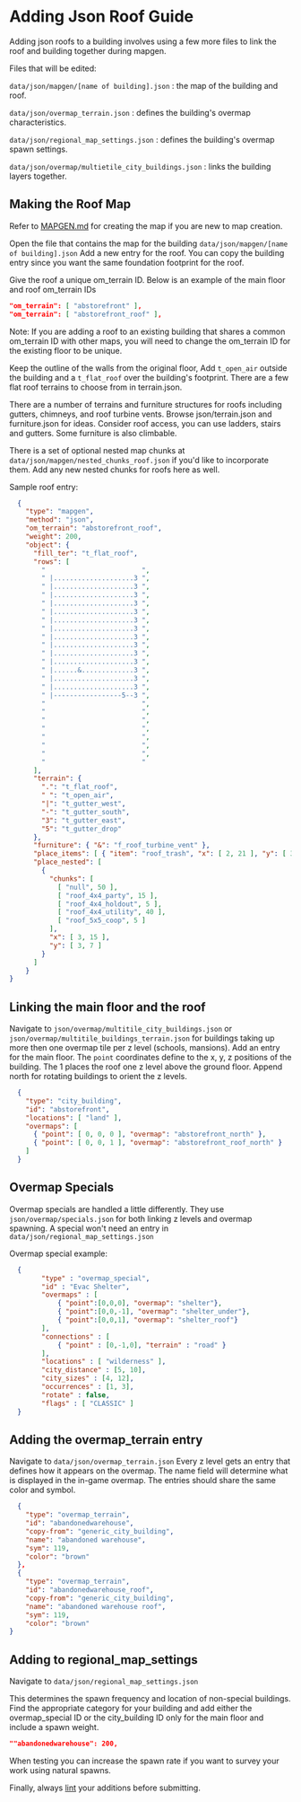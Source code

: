 # Adding Json Roof Guide

Adding json roofs to a building involves using a few more files to link the roof and building together during mapgen.

Files that will be edited:

`data/json/mapgen/[name of building].json` : the map of the building and roof.

`data/json/overmap_terrain.json` : defines the building's overmap characteristics.

`data/json/regional_map_settings.json` : defines the building's overmap spawn settings.

`data/json/overmap/multietile_city_buildings.json` : links the building layers together.

## Making the Roof Map

Refer to [MAPGEN.md](https://github.com/CleverRaven/Cataclysm-DDA/blob/master/doc/MAPGEN.md) for creating the map if you are new to map creation.

Open the file that contains the map for the building `data/json/mapgen/[name of building].json`
Add a new entry for the roof.  You can copy the building entry since you want the same foundation footprint for the roof.

Give the roof a unique om_terrain ID.  Below is an example of the main floor and roof om_terrain IDs

````json
"om_terrain": [ "abstorefront" ],
"om_terrain": [ "abstorefront_roof" ],
````

Note: If you are adding a roof to an existing building that shares a common om_terrain ID with other maps, you will need to change the om_terrain ID for the existing floor to be unique.

Keep the outline of the walls from the original floor,
Add `t_open_air` outside the building and a `t_flat_roof` over the building's footprint.
There are a few flat roof terrains to choose from in terrain.json.

There are a number of terrains and furniture structures for roofs including gutters, chimneys, and roof turbine vents.
Browse json/terrain.json and furniture.json for ideas.  Consider roof access, you can use ladders, stairs and gutters.  Some furniture is also climbable.

There is a set of optional nested map chunks at `data/json/mapgen/nested_chunks_roof.json` if you'd like to incorporate them.  Add any new nested chunks for roofs here as well.

Sample roof entry:
````json
  {
    "type": "mapgen",
    "method": "json",
    "om_terrain": "abstorefront_roof",
    "weight": 200,
    "object": {
      "fill_ter": "t_flat_roof",
      "rows": [
        "                        ",
        " |....................3 ",
        " |....................3 ",
        " |....................3 ",
        " |....................3 ",
        " |....................3 ",
        " |....................3 ",
        " |....................3 ",
        " |....................3 ",
        " |....................3 ",
        " |....................3 ",
        " |....................3 ",
        " |......&.............3 ",
        " |....................3 ",
        " |....................3 ",
        " |-----------------5--3 ",
        "                        ",
        "                        ",
        "                        ",
        "                        ",
        "                        ",
        "                        ",
        "                        ",
        "                        "
      ],
      "terrain": {
        ".": "t_flat_roof",
        " ": "t_open_air",
        "|": "t_gutter_west",
        "-": "t_gutter_south",
        "3": "t_gutter_east",
        "5": "t_gutter_drop"
      },
      "furniture": { "&": "f_roof_turbine_vent" },
      "place_items": [ { "item": "roof_trash", "x": [ 2, 21 ], "y": [ 3, 14 ], "chance": 50, "repeat": [ 1, 3 ] } ],
      "place_nested": [
        {
          "chunks": [
            [ "null", 50 ],
            [ "roof_4x4_party", 15 ],
            [ "roof_4x4_holdout", 5 ],
            [ "roof_4x4_utility", 40 ],
            [ "roof_5x5_coop", 5 ]
          ],
          "x": [ 3, 15 ],
          "y": [ 3, 7 ]
        }
      ]
    }
}
````

## Linking the main floor and the roof
Navigate to `json/overmap/multitile_city_buildings.json` or `json/overmap/multitile_buildings_terrain.json` for buildings taking up more then one overmap tile per z level (schools, mansions).
Add an entry for the main floor.  The `point` coordinates define to the x, y, z positions of the building.  The 1 places the roof one z level above the ground floor.
Append north for rotating buildings to orient the z levels.

````json
  {
    "type": "city_building",
    "id": "abstorefront",
    "locations": [ "land" ],
    "overmaps": [
      { "point": [ 0, 0, 0 ], "overmap": "abstorefront_north" },
      { "point": [ 0, 0, 1 ], "overmap": "abstorefront_roof_north" }
    ]
  }
````
## Overmap Specials

Overmap specials are handled a little differently.  They use `json/overmap/specials.json` for both linking z levels and overmap spawning.  A special won't need an entry in `data/json/regional_map_settings.json`

Overmap special example:
````json
  {
        "type" : "overmap_special",
        "id" : "Evac Shelter",
        "overmaps" : [
            { "point":[0,0,0], "overmap": "shelter"},
            { "point":[0,0,-1], "overmap": "shelter_under"},
            { "point":[0,0,1], "overmap": "shelter_roof"}
        ],
        "connections" : [
            { "point" : [0,-1,0], "terrain" : "road" }
        ],
        "locations" : [ "wilderness" ],
        "city_distance" : [5, 10],
        "city_sizes" : [4, 12],
        "occurrences" : [1, 3],
        "rotate" : false,
        "flags" : [ "CLASSIC" ]
  }
````
## Adding the overmap_terrain entry

Navigate to `data/json/overmap_terrain.json`
Every z level gets an entry that defines how it appears on the overmap.
The name field will determine what is displayed in the in-game overmap.
The entries should share the same color and symbol.

````json
  {
    "type": "overmap_terrain",
    "id": "abandonedwarehouse",
    "copy-from": "generic_city_building",
    "name": "abandoned warehouse",
    "sym": 119,
    "color": "brown"
  },
  {
    "type": "overmap_terrain",
    "id": "abandonedwarehouse_roof",
    "copy-from": "generic_city_building",
    "name": "abandoned warehouse roof",
    "sym": 119,
    "color": "brown"
}
````
## Adding to regional_map_settings
Navigate to `data/json/regional_map_settings.json`

This determines the spawn frequency and location of non-special buildings.
Find the appropriate category for your building and add either the overmap_special ID or the city_building ID only for the main floor and include a spawn weight.

````json
""abandonedwarehouse": 200,
````
When testing you can increase the spawn rate if you want to survey your work using natural spawns.

Finally, always [lint](http://dev.narc.ro/cataclysm/format.html) your additions before submitting.
